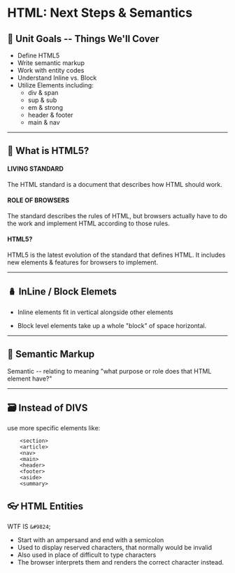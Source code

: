 # HTML: Next Steps & Semantics

## 🎯 Unit Goals -- Things We'll Cover
-   Define HTML5
-   Write semantic markup
-   Work with entity codes
-   Understand Inline vs. Block
-   Utilize Elements including:
    - div & span
    - sup & sub
    - em & strong
    - header & footer
    - main & nav

-----

## 🙋 What is HTML5?

#### LIVING STANDARD
The HTML standard is a document that
describes how HTML should work.

#### ROLE OF BROWSERS
The standard describes the rules of HTML, but
browsers actually have to do the work and
implement HTML according to those rules.

#### HTML5?
HTML5 is the latest evolution of the standard
that defines HTML. It includes new elements
& features for browsers to implement.

----

## 🪆 InLine / Block Elemets
- Inline elements fit in vertical
alongside other elements

- Block level elements take
up a whole "block" of
space horizontal.

-----

## 🧭 Semantic Markup

Semantic -- relating to meaning
"what purpose or role does that HTML element have?"

----

## 🗃️ Instead of DIVS
use more specific elements like:
```
    <section>
    <article>
    <nav>
    <main>
    <header>
    <footer>
    <aside>
    <summary>
```


## 👓 HTML Entities
WTF IS `&#9824`;

-   Start with an ampersand and
end with a semicolon
-   Used to display reserved
characters, that normally
would be invalid
-   Also used in place of difficult to
type characters
-   The browser interprets them
and renders the correct
character instead.